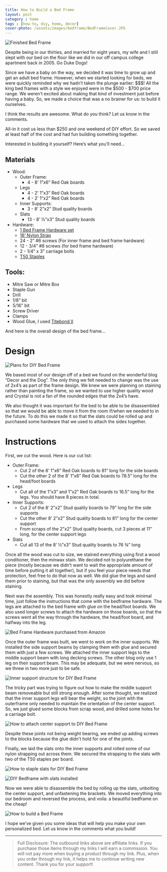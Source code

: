 ```yaml
---
title: How to Build a Bed Frame
layout: post
category : home
tags : [how-to, diy, home, decor]
cover-photo: /assets/images/bedframe/BedFrameCover.JPG
---
```

![Finished Bed Frame](/assets/images/bedframe/BedFrameCover.JPG "Finished Bed Frame")

Despite being in our thirties, and married for eight years, my wife and I still slept with our bed on the floor like we did in our off campus college apartment back in 2005. Go Duke Dogs!

Since we have a baby on the way, we decided it was time to grow up and get an adult bed frame. However, when we started looking for beds, we were quickly reminded why we hadn’t taken the plunge earlier: $$$! All the king bed frames with a style we enjoyed were in the $500 - $700 price range. We weren’t excited about making that kind of investment just before having a baby. So, we made a choice that was a no brainer for us: to build it ourselves.

I think the results are awesome. What do you think? Let us know in the comments.

All-in it cost us less than $250 and one weekend of DIY effort. So we saved at least half of the cost and had fun building something together.

Interested in building it yourself? Here’s what you’ll need...

Materials
---------
- Wood:
  - Outer Frame:
    - 4 - 8’ 1”x6” Red Oak boards
  - Legs
    - 4 - 2’ 1”x3” Red Oak boards
    - 4 - 2’ 1”x2” Red Oak boards
  - Inner Supports:
    - 3 - 8’ 2”x2” Stud quality boards
  - Slats
    - 13 - 8’  ½”x3” Stud quality boards
- Hardware:
  - <a target="blank" href="http://amzn.to/2fz1oKM">1 Bed Frame Hardware set</a>
  - <a target="blank" href="http://amzn.to/2gFI0Yk">16’ Nylon Strap</a>
  - 24 - 2” #6 screws (For inner frame and bed frame hardware)
  - 12 - 3/4” #8 screws (for bed frame hardware)
  - 2 - 1/4” x 3” carriage bolts
  - <a target="blank" href="http://amzn.to/2gglkRw">T50 Staples</a>

Tools:
------
- Mitre Saw or Mitre Box
- Staple Gun
- Drill
- 1/8” bit
- 5/16” bit
- Screw Driver
- Clamps
- Wood Glue, I used <a target="blank" href="http://amzn.to/2fIyDq2">Titebond II</a>

And here is the overall design of the bed frame...

Design
======

![Plans for DIY Bed Frame](/assets/images/bedframe/Plans.PNG "Plans for DIY Bed Frame")

We based most of our design off of a bed we found on the wonderful blog “Decor and the Dog”. The only thing we felt needed to change was the use of 2x4’s as part of the frame design. We knew we were planning on staining rather than painting the frame, so we wanted to use higher quality wood and Crystal is not a fan of the rounded edges that the 2x4’s have.

We also thought it was important for the bed to be able to be disassembled so that we would be able to move it from the room if/when we needed to in the future. To do this we made it so that the slats could be rolled up and purchased some hardware that we used to attach the sides together.

Instructions
============

First, we cut the wood. Here is our cut list:
- Outer Frame:
  - Cut 2 of the 8’ 1”x6” Red Oak boards to 81” long for the side boards
  - Cut the other 2 of the 8’ 1”x6” Red Oak boards to 78.5” long for the head/foot boards
- Legs
  - Cut all of the 1”x3” and 1”x2” Red Oak boards to 16.5” long for the legs. You should have 8 pieces in total.
- Inner Supports:
  - Cut 2 of the 8’ 2”x2” Stud quality boards to 79” long for the side supports
  - Cut the other 8’ 2”x2” Stud quality boards to 81” long for the center support
  - From scraps of the 2”x2” Stud quality boards, cut 3 pieces at 11” long, for the center support legs
- Slats
  - Cut all 13 of the  8’  ½”x3” Stud quality boards to 76 ¾” long

Once all the wood was cut to size, we stained everything using first a wood conditioner, then the minwax stain. We decided not to polyurethane the piece (mostly because we didn’t want to wait the appropriate amount of time before putting it all together), but if you feel your piece needs that protection, feel free to do that now as well. We did glue the legs and sand them prior to staining, but that was the only assembly we did before staining.

Next was the assembly. This was honestly really easy and took minimal time, just follow the instructions that come with the bedframe hardware. The legs are attached to the bed frame with glue on the head/foot boards. We also used longer screws to attach the hardware on those boards, so that the screws went all the way through the hardware, the head/foot board, and halfway into the leg.

![Bed Frame Hardware purchased from Amazon](/assets/images/bedframe/Brackets.JPG "Bed Frame Hardware purchased from Amazon")

Once the outer frame was built, we went to work on the inner supports. We installed the side support beams by clamping them with glue and secured them with just a few screws. We attached the inner support legs to the middle support beam with long decking screws. The other blog only use 1 leg on their support beam. This may be adequate, but we were nervous, so we threw in two more just to be safe.

![Inner support structure for DIY Bed Frame](/assets/images/bedframe/Supports.JPG "Inner support structure for DIY Bed Frame")

The tricky part was trying to figure out how to make the middle support beam removeable but still strong enough. After some thought, we realized that the inner support legs will bear the weight, so the joint with the outerframe only needed to maintain the orientation of the center support. So, we just glued some blocks from scrap wood, and drilled some holes for a carriage bolt.

![How to attach center support to DIY Bed Frame](/assets/images/bedframe/Bolts.JPG "How to attach center support to DIY Bed Frame")

Despite these joints not being weight bearing, we ended up adding screws to the blocks because the glue didn't hold for one of the joints.

Finally, we laid the slats onto the inner supports and rolled some of our nylon strapping out across them. We secured the strapping to the slats with two of the T50 staples per board.

![How to staple slats for DIY Bed Frame](/assets/images/bedframe/Staples.JPG "How to staple slates for DIY Bed Frame")

![DIY Bedframe with slats installed](/assets/images/bedframe/Slats.JPG "DIY Bedframe with slats installed")

Now we were able to disassemble  the bed by rolling up the slats, unbolting the center support, and unfastening the brackets. We moved everything into our bedroom and reversed the process, and voila: a beautiful bedframe on the cheap!

![How to build a Bed Frame](/assets/images/bedframe/Bed.JPG "How to build a Bed Frame")

I hope we’ve given you some ideas that will help you make your own personalized bed. Let us know in the comments what you build!

<script type="text/javascript">
amzn_assoc_placement = "adunit0";
amzn_assoc_search_bar = "true";
amzn_assoc_tracking_id = "briahazzcons-20";
amzn_assoc_ad_mode = "manual";
amzn_assoc_ad_type = "smart";
amzn_assoc_marketplace = "amazon";
amzn_assoc_region = "US";
amzn_assoc_title = "My Amazon Picks";
amzn_assoc_linkid = "3b49add4246ff88b5b123cde6bab988e";
amzn_assoc_asins = "B001DSZGCU,B000C027UY,B001DK7SJM,B0002K4LBW";
</script>
<script src="//z-na.amazon-adsystem.com/widgets/onejs?MarketPlace=US"></script>

--------------------------------------------------------------------------------
> Full Disclosure: The outbound links above are affiliate links. If you purchase
> those items through my links I will earn a commission. You will not pay more
> when buying a product through my link. Plus, when you order through my link,
> it helps me to continue writing new content. Thank you for your support!
